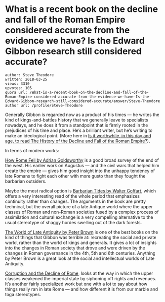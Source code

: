 # What is a recent book on the decline and fall of the Roman Empire considered accurate from the evidence we have? Is the Edward Gibbon research still considered accurate?

	author: Steve Theodore
	written: 2018-03-25
	views: 3310
	upvotes: 105
	quora url: /What-is-a-recent-book-on-the-decline-and-fall-of-the-Roman-Empire-considered-accurate-from-the-evidence-we-have-Is-the-Edward-Gibbon-research-still-considered-accurate/answer/Steve-Theodore
	author url: /profile/Steve-Theodore


Generally Gibbon is regarded now as a product of his times — he writes the kind of kings-and-battles history that we generally leave to specialists nowadays, and he does it from a standpoint that is firmly rooted in the prejudices of his time and place. He’s a brilliant writer, but he’s writing to make an ideological point. (More here in [Is it worthwhile, in this day and age, to read The History of the Decline and Fall of the Roman Empire?](https://www.quora.com/Is-it-worthwhile-in-this-day-and-age-to-read-The-History-of-the-Decline-and-Fall-of-the-Roman-Empire)).

In terms of modern works:

[How Rome Fell by Adrian Goldsworthy](https://amzn.to/2GqJLcz) is a good broad survey of the end of the west. His earlier work on Augustus — and the civil wars that helped him create the empire — gives him good insight into the unhappy tendency of late Romans to fight each other with more gusto than they fought the barbarian outsiders.

Maybe the most radical option is [Barbarian Tides by Walter Goffart](https://amzn.to/2pEWCOV), which offers a very interesting read of the whole period that emphasizes continuity rather than changes. The arguments in the book are pretty technical, but the overall picture of a late Antique world where the upper classes of Roman and non-Roman societies fused by a complex process of assimilation and cultural exchange is a very compelling alternative to the usual stereotype of shaggy hordes swelling out of the dark forests.

[The World of Late Antiquity by Peter Brown](https://amzn.to/2G8lPY3) is one of the best books on the kind of things that Gibbon was terrible at: recreating the social and private world, rather than the world of kings and generals. It gives a lot of insights into the changes in Roman society that drove and were driven by the changes in Roman governance in the 4th, 5th and 6th centuries. Anything by Peter Brown is a great look at the social and intellectual worlds of Late Antiquity.

[Corruption and the Decline of Rome](https://amzn.to/2I3LsKc), looks at the way in which the upper classes weakened the imperial state by siphoning off rights and revenues. It’s another fairly specialized work but one with a lot to say about how things really ran in late Rome — and how different it is from our marble and toga stereotypes.


